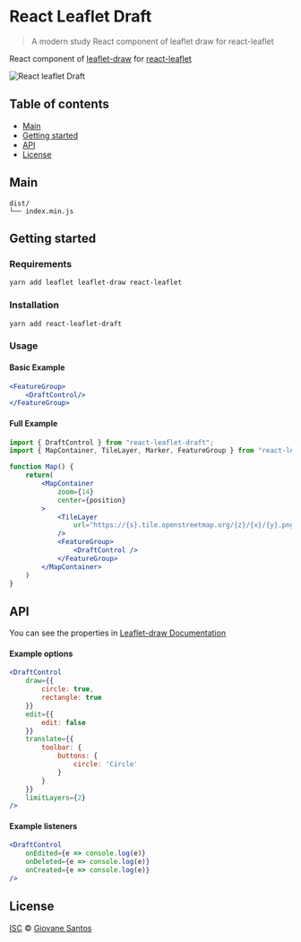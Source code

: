 # React Leaflet Draft

> A modern study React component of leaflet draw for react-leaflet

React component of [leaflet-draw](https://github.com/Leaflet/Leaflet.draw)
for [react-leaflet](https://github.com/PaulLeCam/react-leaflet)

![React leaflet Draft](./preview.png)

## Table of contents

- [Main](#main)
- [Getting started](#getting-started)
- [API](#api)
- [License](#license)

## Main

```text
dist/
└── index.min.js    
```

## Getting started

### Requirements

```shell
yarn add leaflet leaflet-draw react-leaflet
```

### Installation

```shell
yarn add react-leaflet-draft
```

### Usage

#### Basic Example

```jsx
<FeatureGroup>
    <DraftControl/>
</FeatureGroup>
```

#### Full Example

```jsx
import { DraftControl } from "react-leaflet-draft";
import { MapContainer, TileLayer, Marker, FeatureGroup } from "react-leaflet";

function Map() {
    return(
        <MapContainer
            zoom={14}
            center={position}
        >
            <TileLayer
                url="https://{s}.tile.openstreetmap.org/{z}/{x}/{y}.png"
            />
            <FeatureGroup>
                <DraftControl />
            </FeatureGroup>
        </MapContainer>
    )
}
```

## API

You can see the properties in [Leaflet-draw Documentation](http://leaflet.github.io/Leaflet.draw/docs/leaflet-draw-latest.html)

#### Example options

```jsx
<DraftControl
    draw={{
        circle: true,
        rectangle: true
    }}
    edit={{
        edit: false
    }}
    translate={{
        toolbar: {
            buttons: {
                circle: 'Circle'
            }
        }
    }}
    limitLayers={2}
/>
```

#### Example listeners

```jsx
<DraftControl
    onEdited={e => console.log(e)}
    onDeleted={e => console.log(e)}
    onCreated={e => console.log(e)}
/>
```

## License
[ISC](https://opensource.org/licenses/ISC) © [Giovane Santos](https://giovanesantossilva.github.io/)
